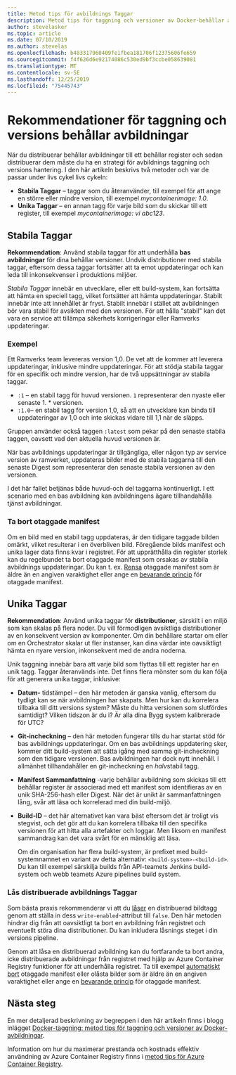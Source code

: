 ```yaml
---
title: Metod tips för avbildnings Taggar
description: Metod tips för taggning och versioner av Docker-behållar avbildningar vid överföring av bilder till och från ett Azure Container Registry
author: stevelasker
ms.topic: article
ms.date: 07/10/2019
ms.author: stevelas
ms.openlocfilehash: b483317960409fe1fbea181706f12375606fe659
ms.sourcegitcommit: f4f626d6e92174086c530ed9bf3ccbe058639081
ms.translationtype: MT
ms.contentlocale: sv-SE
ms.lasthandoff: 12/25/2019
ms.locfileid: "75445743"
---
```

# <a name="recommendations-for-tagging-and-versioning-container-images"></a>Rekommendationer för taggning och versions behållar avbildningar

När du distribuerar behållar avbildningar till ett behållar register och sedan distribuerar dem måste du ha en strategi för avbildnings taggning och versions hantering. I den här artikeln beskrivs två metoder och var de passar under livs cykel livs cykeln:

* **Stabila Taggar** – taggar som du återanvänder, till exempel för att ange en större eller mindre version, till exempel *mycontainerimage: 1.0*.
* **Unika Taggar** – en annan tagg för varje bild som du skickar till ett register, till exempel *mycontainerimage: vi abc123*.

## <a name="stable-tags"></a>Stabila Taggar

**Rekommendation**: Använd stabila taggar för att underhålla **bas avbildningar** för dina behållar versioner. Undvik distributioner med stabila taggar, eftersom dessa taggar fortsätter att ta emot uppdateringar och kan leda till inkonsekvenser i produktions miljöer.

*Stabila Taggar* innebär en utvecklare, eller ett build-system, kan fortsätta att hämta en speciell tagg, vilket fortsätter att hämta uppdateringar. Stabilt innebär inte att innehållet är fryst. Stabilt innebär i stället att avbildningen bör vara stabil för avsikten med den versionen. För att hålla "stabil" kan det vara en service att tillämpa säkerhets korrigeringar eller Ramverks uppdateringar.

### <a name="example"></a>Exempel

Ett Ramverks team levereras version 1,0. De vet att de kommer att leverera uppdateringar, inklusive mindre uppdateringar. För att stödja stabila taggar för en specifik och mindre version, har de två uppsättningar av stabila taggar.

* `:1` – en stabil tagg för huvud versionen. `1` representerar den nyaste eller senaste 1. * versionen.
* `:1.0`– en stabil tagg för version 1,0, så att en utvecklare kan binda till uppdateringar av 1,0 och inte skickas vidare till 1,1 när de släpps.

Gruppen använder också taggen `:latest` som pekar på den senaste stabila taggen, oavsett vad den aktuella huvud versionen är.

När bas avbildnings uppdateringar är tillgängliga, eller någon typ av service version av ramverket, uppdateras bilder med de stabila taggarna till den senaste Digest som representerar den senaste stabila versionen av den versionen.

I det här fallet betjänas både huvud-och del taggarna kontinuerligt. I ett scenario med en bas avbildning kan avbildningens ägare tillhandahålla tjänst avbildningar.

### <a name="delete-untagged-manifests"></a>Ta bort otaggade manifest

Om en bild med en stabil tagg uppdateras, är den tidigare taggade bilden omärkt, vilket resulterar i en överbliven bild. Föregående bilds manifest och unika lager data finns kvar i registret. För att upprätthålla din register storlek kan du regelbundet ta bort otaggade manifest som orsakas av stabila avbildnings uppdateringar. Du kan t. ex. [Rensa](container-registry-auto-purge.md) otaggade manifest som är äldre än en angiven varaktighet eller ange en [bevarande princip](container-registry-retention-policy.md) för otaggade manifest.

## <a name="unique-tags"></a>Unika Taggar

**Rekommendation**: Använd unika taggar för **distributioner**, särskilt i en miljö som kan skalas på flera noder. Du vill förmodligen avsiktliga distributioner av en konsekvent version av komponenter. Om din behållare startar om eller om en Orchestrator skalar ut fler instanser, kan dina värdar inte oavsiktligt hämta en nyare version, inkonsekvent med de andra noderna.

Unik taggning innebär bara att varje bild som flyttas till ett register har en unik tagg. Taggar återanvänds inte. Det finns flera mönster som du kan följa för att generera unika taggar, inklusive:

* **Datum-** tidstämpel – den här metoden är ganska vanlig, eftersom du tydligt kan se när avbildningen har skapats. Men hur kan du korrelera tillbaka till ditt versions system? Måste du hitta versionen som slutfördes samtidigt? Vilken tidszon är du i? Är alla dina Bygg system kalibrerade för UTC?
* **Git-incheckning** – den här metoden fungerar tills du har startat stöd för bas avbildnings uppdateringar. Om en bas avbildnings uppdatering sker, kommer ditt build-system att sätta igång med samma git-incheckning som den tidigare versionen. Bas avbildningen har dock nytt innehåll. I allmänhet tillhandahåller en git-incheckning en *halv*stabil tagg.
* **Manifest Sammanfattning** -varje behållar avbildning som skickas till ett behållar register är associerad med ett manifest som identifieras av en unik SHA-256-hash eller Digest. När det är unikt är sammanfattningen lång, svår att läsa och korrelerad med din build-miljö.
* **Build-ID** – det här alternativet kan vara bäst eftersom det är troligt vis stegvist, och det gör att du kan korrelera tillbaka till den specifika versionen för att hitta alla artefakter och loggar. Men liksom en manifest sammandrag kan det vara svårt för en mänsklig att läsa.

  Om din organisation har flera build-system, är prefixet med build-systemnamnet en variant av detta alternativ: `<build-system>-<build-id>`. Du kan till exempel särskilja builds från API-teamets Jenkins build-system och webb teamets Azure pipelines build system.

### <a name="lock-deployed-image-tags"></a>Lås distribuerade avbildnings Taggar

Som bästa praxis rekommenderar vi att du [låser](container-registry-image-lock.md) en distribuerad bildtagg genom att ställa in dess `write-enabled`-attribut till `false`. Den här metoden hindrar dig från att oavsiktligt ta bort en avbildning från registret och eventuellt störa dina distributioner. Du kan inkludera låsnings steget i din versions pipeline.

Genom att låsa en distribuerad avbildning kan du fortfarande ta bort andra, icke distribuerade avbildningar från registret med hjälp av Azure Container Registry funktioner för att underhålla registret. Ta till exempel [automatiskt bort](container-registry-auto-purge.md) otaggade manifest eller olåsta bilder som är äldre än en angiven varaktighet eller ange en [bevarande princip](container-registry-retention-policy.md) för otaggade manifest.

## <a name="next-steps"></a>Nästa steg

En mer detaljerad beskrivning av begreppen i den här artikeln finns i blogg inlägget [Docker-taggning: metod tips för taggning och versioner av Docker-avbildningar](https://stevelasker.blog/2018/03/01/docker-tagging-best-practices-for-tagging-and-versioning-docker-images/).

Information om hur du maximerar prestanda och kostnads effektiv användning av Azure Container Registry finns i [metod tips för Azure Container Registry](container-registry-best-practices.md).

<!-- IMAGES -->


<!-- LINKS - Internal -->

